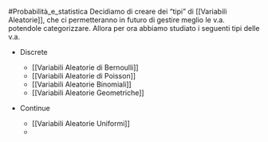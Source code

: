 #Probabilità_e_statistica 
Decidiamo di creare dei “tipi” di [[Variabili Aleatorie]], che ci permetteranno in futuro di gestire meglio le v.a. potendole categorizzare.
Allora per ora abbiamo studiato i seguenti tipi delle v.a.
- Discrete
	- [[Variabili Aleatorie di Bernoulli]]
	- [[Variabili Aleatorie di Poisson]]
	- [[Variabili Aleatorie Binomiali]]
	- [[Variabili Aleatorie Geometriche]]

- Continue
	- [[Variabili Aleatorie Uniformi]]
	- 